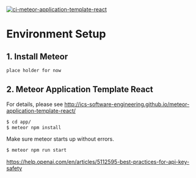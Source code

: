 [![ci-meteor-application-template-react](https://github.com/ics-software-engineering/meteor-application-template-react/actions/workflows/ci.yml/badge.svg)](https://github.com/ics-software-engineering/meteor-application-template-react/actions/workflows/ci.yml)

# Environment Setup

## 1. Install Meteor
```bash
place holder for now
```

## 2. Meteor Application Template React
For details, please see http://ics-software-engineering.github.io/meteor-application-template-react/

```bash
$ cd app/
$ meteor npm install
```
Make sure meteor starts up without errors.
```bash
$ meteor npm run start
```

https://help.openai.com/en/articles/5112595-best-practices-for-api-key-safety
